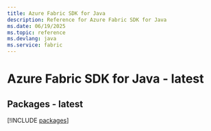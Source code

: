 ```yaml
---
title: Azure Fabric SDK for Java
description: Reference for Azure Fabric SDK for Java
ms.date: 06/19/2025
ms.topic: reference
ms.devlang: java
ms.service: fabric
---
```

# Azure Fabric SDK for Java - latest
## Packages - latest
[!INCLUDE [packages](fabric-index.md)]
